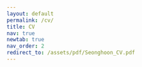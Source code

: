 ```yaml
---
layout: default
permalink: /cv/
title: CV
nav: true
newtab: true
nav_order: 2
redirect_to: /assets/pdf/Seonghoon_CV.pdf
---
```


